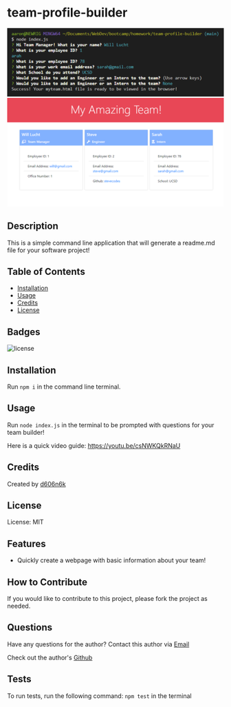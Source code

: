 # team-profile-builder

![Team Profile Builder Command Line Image](./screenshot.png)
![Team Profile Builder Browser Image](./screenshot2.png)

## Description
This is a simple command line application that will generate a readme.md file for your software project!
## Table of Contents
- [Installation](#installation)
- [Usage](#usage)
- [Credits](#credits)
- [License](#license)

## Badges
![license](https://img.shields.io/badge/license-MIT-blue)

## Installation
   
Run `npm i` in the command line terminal.
    
## Usage
    
Run `node index.js` in the terminal to be prompted with questions for your team builder!
    
Here is a quick video guide: https://youtu.be/csNWKQkRNaU
    
## Credits
    
Created by [d606n6k](https://github.com/d606n6k)
    
## License
License: MIT

## Features
- Quickly create a webpage with basic information about your team!

## How to Contribute
If you would like to contribute to this project, please fork the project as needed.

## Questions
Have any questions for the author? Contact this author via [Email](mailto:aaronlucht@gmail.com)

Check out the author's [Github](https://github.com/d606n6k)

## Tests
To run tests, run the following command:
`npm test` in the terminal
